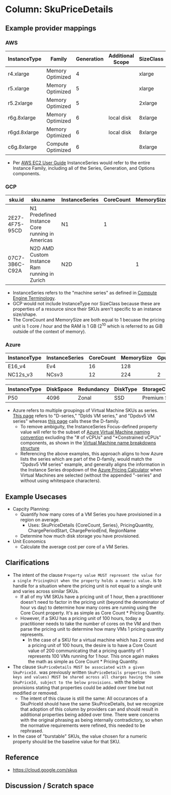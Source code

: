 # Column: SkuPriceDetails

## Example provider mappings

### AWS
| InstanceType    | Family            | Generation | Additional Scope | SizeClass  | InstanceSeries          |
|---------------  |-------------------|------------|------------------|---------   |-------------------------|
| r4.xlarge       | Memory Optimized  | 4          |                  | xlarge     | r4                      |
| r5.xlarge       | Memory Optimized  | 5          |                  | xlarge     | r5                      |
| r5.2xlarge      | Memory Optimized  | 5          |                  | 2xlarge    | r5                      |
| r6g.8xlarge     | Memory Optimized  | 6          | local disk       | 8xlarge    | r6g                     |
| r6gd.8xlarge    | Memory Optimized  | 6          | local disk       | 8xlarge    | r6gd                    |
| c6g.8xlarge     | Compute Optimized | 6          |                  | 8xlarge    | c6g                     |

- Per [AWS EC2 User Guide](https://docs.aws.amazon.com/AWSEC2/latest/UserGuide/concepts.html) InstanceSeries would refer to the entire Instance Family, including all of the Series, Generation, and Options components.

### GCP
| sku.id         | sku.name                                        | InstanceSeries   | CoreCount   | MemorySize   |
| -------------- |-------------------------------------------------| ---------------- | ----------- | ------------ |
| 2E27-4F75-95CD | N1 Predefined Instance Core running in Americas | N1               | 1           |              |
| 07C7-3B6C-C92A | N2D AMD Custom Instance Ram running in Zurich   | N2D              |             | 1            |

- InstanceSeries refers to the "machine series" as defined in [Compute Engine Terminology](https://cloud.google.com/compute/docs/machine-resource#vm_terminology).
- GCP would not include InstanceType nor SizeClass because these are properties of a resource since their SKUs aren't specific to an instance size/shape.
- The CoreCount and MemorySize are both equal to 1 becuase the pricing unit is 1 core / hour and the RAM is 1 GB (2<sup>10</sup> which is referred to as GiB outside of the context of memory).

### Azure
| InstanceType   | InstanceSeries   | CoreCount   | MemorySize   | GpuCount   | OperatingSystem   |
| -------------- | ---------------- | ----------- | ------------ | ---------- | ----------------- |
| E16_v4         | Ev4              | 16          | 128          |            | Windows           |
| NC12s_v3       | NCsv3            | 12          | 224          | 2          | Linux             |


| InstanceType   | DiskSpace     | Redundancy   | DiskType   | StorageClass   |
| -------------- | ------------- | ------------ | ---------- | -------------- |
| P50            | 4096          | Zonal        | SSD        | Premium SSD    |

- Azure refers to multiple groupings of Virtual Machine SKUs as series. [This page](https://azure.microsoft.com/en-us/pricing/details/virtual-machines/series/#d-series) refers to "D-series," "Dplds VM series," and "Dpdsv5 VM series" whereas [this page](https://learn.microsoft.com/en-us/azure/virtual-machines/sizes/general-purpose/d-family) calls these the D-family.
  - To remove ambiguity, the InstanceSeries Focus-defined property value will refer to the subset of [Azure Virtual Machine naming convention](https://learn.microsoft.com/en-us/azure/virtual-machines/vm-naming-conventions) excluding the "# of vCPUs" and "*Constrained vCPUs" components, as shown in the [Virtual Machine name breakdowns structure](https://learn.microsoft.com/en-us/azure/virtual-machines/sizes/overview#name-structure-breakdown)
  - Referencing the above examples, this approach aligns to how Azure lists the series which are part of the D-family, would match the "Dpdsv5 VM series" example, and generally aligns the information in the Instance Series dropdown of the [Azure Pricing Calculator](https://azure.microsoft.com/en-us/pricing/calculator/) when Virtual Machines are selected (without the appended "-series" and without using whitespace characters).

## Example Usecases

- Capcity Planning: 
  - Quantify how many cores of a VM Series you have provisioned in a region on average.
    - Uses: SkuPriceDetails {CoreCount, Series}, PricingQuantity, ChargePeriodStart, ChargePeriodEnd, RegionName
  - Determine how much disk storage you have provisioned.
- Unit Economics
  - Calculate the average cost per core of a VM Series.

## Clarifications

- The intent of the clause `Property value MUST represent the value for a single PricingUnit when the property holds a numeric value.` is to handle for a situation where the pricing unit is not equal to a single unit and varies across similar SKUs.
  - If all of my VM SKUs have a pricing unit of 1 hour, then a practitioner doesn't need to factor in the pricing unit (beyond the denominator of hour vs day) to determine how many cores are running using the Core Count property. It's as simple as Core Count * Pricing Quantity.
  - However, if a SKU has a pricing unit of 100 hours, today a practitioner needs to take the number of cores on the VM and then parse the pricing unit to determine how many VMs 1 pricing quantity represents.
    - In the case of a SKU for a virtual machine which has 2 cores and a pricing unit of 100 hours, the desire is to have a Core Count value of 200 communicating that a pricing quantity of 1 represents 100 VMs running for 1 hour. This once again makes the math as simple as Core Count * Pricing Quantity.
- The clause `SkuPriceDetails MUST be associated with a given SkuPriceId.` was previously written `SkuPriceDetails properties (both keys and values) MUST be shared across all charges having the same SkuPriceId, subject to the below provisions.` with the below provisions stating that properties could be added over time but not modified or removed.
  - The intent of this clause is still the same: All occurances of a SkuPriceId should have the same SkuPriceDetails, but we recognize that adoption of this column by providers can and should result in additional properties being added over time. There were concerns with the original phrasing as being internally contradictory, so when the normative requirements were refined, this needed to be rephrased.
- In the case of "burstable" SKUs, the value chosen for a numeric property should be the baseline value for that SKU. 


## Reference

- https://cloud.google.com/skus

## Discussion / Scratch space
